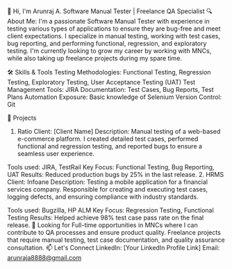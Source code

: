 👋 Hi, I'm Arunraj A.
Software Manual Tester | Freelance QA Specialist
🔍 About Me:
I'm a passionate Software Manual Tester with experience in testing various types of applications to ensure they are bug-free and meet client expectations. I specialize in manual testing, working with test cases, bug reporting, and performing functional, regression, and exploratory testing.
I'm currently looking to grow my career by working with MNCs, while also taking up freelance projects during my spare time.

🛠️ Skills & Tools
Testing Methodologies: Functional Testing, Regression Testing, Exploratory Testing, User Acceptance Testing (UAT)
Test Management Tools: JIRA
Documentation: Test Cases, Bug Reports, Test Plans
Automation Exposure: Basic knowledge of Selenium
Version Control: Git

📂 Projects
1. Ratio
Client: [Client Name]
Description: Manual testing of a web-based e-commerce platform. I created detailed test cases, performed functional and regression testing, and reported bugs to ensure a seamless user experience.

Tools used: JIRA, TestRail
Key Focus: Functional Testing, Bug Reporting, UAT
Results: Reduced production bugs by 25% in the last release.
2. HRMS
Client: Infoane
Description: Testing a mobile application for a financial services company. Responsible for creating and executing test cases, logging defects, and ensuring compliance with industry standards.

Tools used: Bugzilla, HP ALM
Key Focus: Regression Testing, Functional Testing
Results: Helped achieve 98% test case pass rate on the final release.
🚀 Looking for
Full-time opportunities in MNCs where I can contribute to QA processes and ensure product quality.
Freelance projects that require manual testing, test case documentation, and quality assurance consultation.
📫 Let's Connect
LinkedIn: [Your LinkedIn Profile Link]
Email: arunraja8888@gmail.com
